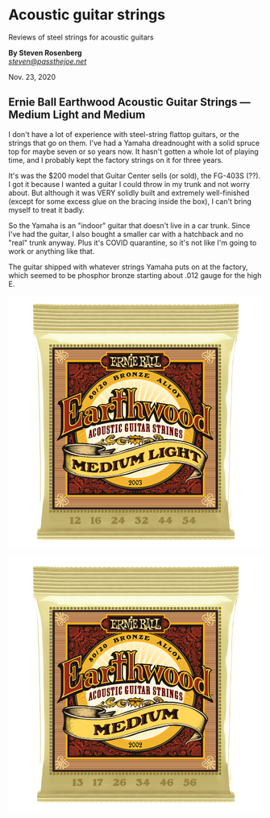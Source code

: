 # Acoustic guitar strings
Reviews of steel strings for acoustic guitars

**By Steven Rosenberg**
<br/>*steven@passthejoe.net*

Nov. 23, 2020

## Ernie Ball Earthwood Acoustic Guitar Strings — Medium Light and Medium

I don't have a lot of experience with steel-string flattop guitars, or the strings that go on them. I've had a Yamaha dreadnought with a solid spruce top for maybe seven or so years now. It hasn't gotten a whole lot of playing time, and I probably kept the factory strings on it for three years.

It's was the $200 model that Guitar Center sells (or sold), the FG-403S (??). I got it because I wanted a guitar I could throw in my trunk and not worry about. But although it was VERY solidly built and extremely well-finished (except for some excess glue on the bracing inside the box), I can't bring myself to treat it badly.

So the Yamaha is an "indoor" guitar that doesn't live in a car trunk. Since I've had the guitar, I also bought a smaller car with a hatchback and no "real" trunk anyway. Plus it's COVID quarantine, so it's not like I'm going to work or anything like that.

The guitar shipped with whatever strings Yamaha puts on at the factory, which seemed to be phosphor bronze starting about .012 gauge for the high E.


![Image of the Ernie Ball Earthwood Medium Light acoustic guitar string package, photo by Ernie Ball](ernie_ball_earthwood_medium_light_P02003.png)

![Image of the Ernie Ball Earthwood Medium acoustic guitar string package, photo by Ernie Ball](ernie_ball_earthwood_medium_P02002.png)

